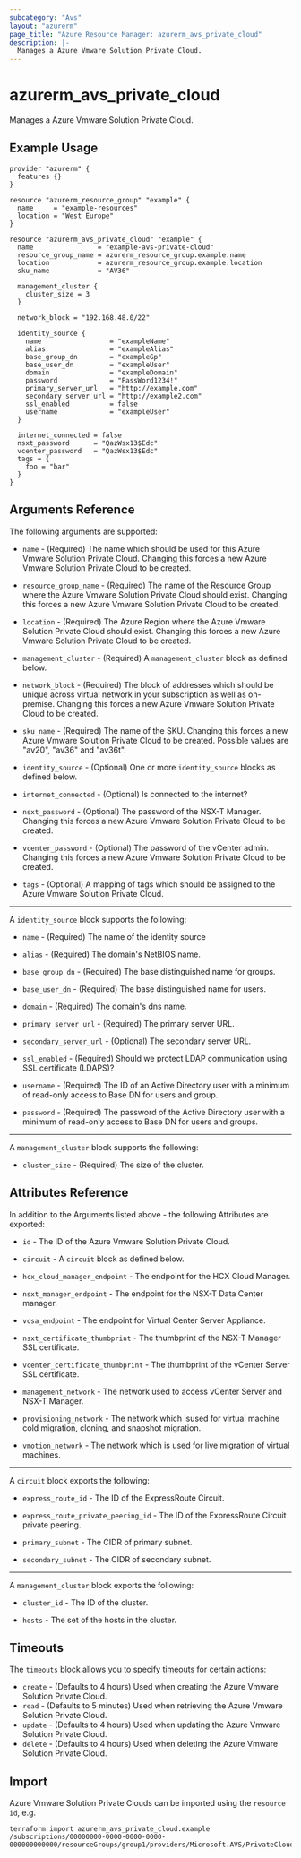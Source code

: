 ```yaml
---
subcategory: "Avs"
layout: "azurerm"
page_title: "Azure Resource Manager: azurerm_avs_private_cloud"
description: |-
  Manages a Azure Vmware Solution Private Cloud.
---
```


# azurerm_avs_private_cloud

Manages a Azure Vmware Solution Private Cloud.

## Example Usage

```hcl
provider "azurerm" {
  features {}
}

resource "azurerm_resource_group" "example" {
  name     = "example-resources"
  location = "West Europe"
}

resource "azurerm_avs_private_cloud" "example" {
  name                = "example-avs-private-cloud"
  resource_group_name = azurerm_resource_group.example.name
  location            = azurerm_resource_group.example.location
  sku_name            = "AV36"

  management_cluster {
    cluster_size = 3
  }

  network_block = "192.168.48.0/22"

  identity_source {
    name                 = "exampleName"
    alias                = "exampleAlias"
    base_group_dn        = "exampleGp"
    base_user_dn         = "exampleUser"
    domain               = "exampleDomain"
    password             = "PassWord1234!"
    primary_server_url   = "http://example.com"
    secondary_server_url = "http://example2.com"
    ssl_enabled          = false
    username             = "exampleUser"
  }

  internet_connected = false
  nsxt_password      = "QazWsx13$Edc"
  vcenter_password   = "QazWsx13$Edc"
  tags = {
    foo = "bar"
  }
}
```

## Arguments Reference

The following arguments are supported:

* `name` - (Required) The name which should be used for this Azure Vmware Solution Private Cloud. Changing this forces a new Azure Vmware Solution Private Cloud to be created.

* `resource_group_name` - (Required) The name of the Resource Group where the Azure Vmware Solution Private Cloud should exist. Changing this forces a new Azure Vmware Solution Private Cloud to be created.

* `location` - (Required) The Azure Region where the Azure Vmware Solution Private Cloud should exist. Changing this forces a new Azure Vmware Solution Private Cloud to be created.

* `management_cluster` - (Required) A `management_cluster` block as defined below.

* `network_block` - (Required) The block of addresses which should be unique across virtual network in your subscription as well as on-premise. Changing this forces a new Azure Vmware Solution Private Cloud to be created.

* `sku_name` - (Required) The name of the SKU. Changing this forces a new Azure Vmware Solution Private Cloud to be created. Possible values are "av20", "av36" and "av36t".

* `identity_source` - (Optional) One or more `identity_source` blocks as defined below.

* `internet_connected` - (Optional) Is connected to the internet?

* `nsxt_password` - (Optional) The password of the NSX-T Manager. Changing this forces a new Azure Vmware Solution Private Cloud to be created.

* `vcenter_password` - (Optional) The password of the vCenter admin. Changing this forces a new Azure Vmware Solution Private Cloud to be created.

* `tags` - (Optional) A mapping of tags which should be assigned to the Azure Vmware Solution Private Cloud.

---

A `identity_source` block supports the following:

* `name` - (Required) The name of the identity source

* `alias` - (Required) The domain's NetBIOS name.

* `base_group_dn` - (Required) The base distinguished name for groups.

* `base_user_dn` - (Required) The base distinguished name for users.

* `domain` - (Required) The domain's dns name.

* `primary_server_url` - (Required) The primary server URL.

* `secondary_server_url` - (Optional) The secondary server URL.

* `ssl_enabled` - (Required) Should we protect LDAP communication using SSL certificate (LDAPS)?

* `username` - (Required) The ID of an Active Directory user with a minimum of read-only access to Base DN for users and group.

* `password` - (Required) The password of the Active Directory user with a minimum of read-only access to Base DN for users and groups.

---

A `management_cluster` block supports the following:

* `cluster_size` - (Required) The size of the cluster.

## Attributes Reference

In addition to the Arguments listed above - the following Attributes are exported: 

* `id` - The ID of the Azure Vmware Solution Private Cloud.

* `circuit` - A `circuit` block as defined below.

* `hcx_cloud_manager_endpoint` - The endpoint for the HCX Cloud Manager.

* `nsxt_manager_endpoint` - The endpoint for the NSX-T Data Center manager.

* `vcsa_endpoint` - The endpoint for Virtual Center Server Appliance.

* `nsxt_certificate_thumbprint` - The thumbprint of the NSX-T Manager SSL certificate.

* `vcenter_certificate_thumbprint` - The thumbprint of the vCenter Server SSL certificate.

* `management_network` - The network used to access vCenter Server and NSX-T Manager.

* `provisioning_network` - The network which isused for virtual machine cold migration, cloning, and snapshot migration.

* `vmotion_network` - The network which is used for live migration of virtual machines.

---

A `circuit` block exports the following:

* `express_route_id` - The ID of the ExpressRoute Circuit.

* `express_route_private_peering_id` - The ID of the ExpressRoute Circuit private peering.

* `primary_subnet` - The CIDR of primary subnet.

* `secondary_subnet` - The CIDR of secondary subnet.

---

A `management_cluster` block exports the following:

* `cluster_id` - The ID of the cluster.

* `hosts` - The set of the hosts in the cluster.

## Timeouts

The `timeouts` block allows you to specify [timeouts](https://www.terraform.io/docs/configuration/resources.html#timeouts) for certain actions:

* `create` - (Defaults to 4 hours) Used when creating the Azure Vmware Solution Private Cloud.
* `read` - (Defaults to 5 minutes) Used when retrieving the Azure Vmware Solution Private Cloud.
* `update` - (Defaults to 4 hours) Used when updating the Azure Vmware Solution Private Cloud.
* `delete` - (Defaults to 4 hours) Used when deleting the Azure Vmware Solution Private Cloud.

## Import

Azure Vmware Solution Private Clouds can be imported using the `resource id`, e.g.

```shell
terraform import azurerm_avs_private_cloud.example /subscriptions/00000000-0000-0000-0000-000000000000/resourceGroups/group1/providers/Microsoft.AVS/PrivateClouds/privateCloud1
```
